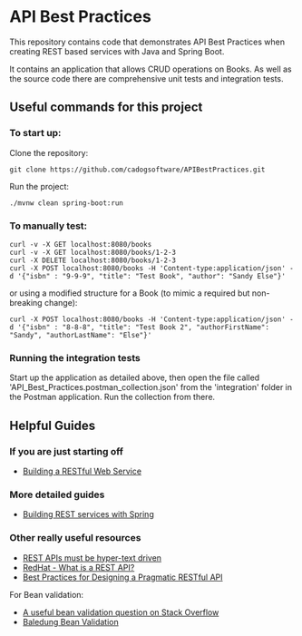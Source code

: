 # API Best Practices

This repository contains code that demonstrates API Best Practices when creating REST
based services with Java and Spring Boot.

It contains an application that allows CRUD operations on Books. As well
as the source code there are comprehensive unit tests and integration tests.

## Useful commands for this project

### To start up:
Clone the repository:

```
git clone https://github.com/cadogsoftware/APIBestPractices.git
```

Run the project:
```
./mvnw clean spring-boot:run
```

### To manually test:
```
curl -v -X GET localhost:8080/books
curl -v -X GET localhost:8080/books/1-2-3
curl -X DELETE localhost:8080/books/1-2-3
curl -X POST localhost:8080/books -H 'Content-type:application/json' -d '{"isbn" : "9-9-9", "title": "Test Book", "author": "Sandy Else"}'
```
or using a modified structure for a Book (to mimic a required but non-breaking change):

```
curl -X POST localhost:8080/books -H 'Content-type:application/json' -d '{"isbn" : "8-8-8", "title": "Test Book 2", "authorFirstName": "Sandy", "authorLastName": "Else"}'
```

### Running the integration tests
Start up the application as detailed above, then open the file called 'API_Best_Practices.postman_collection.json' from the 'integration' folder
in the Postman application. Run the collection from there.

## Helpful Guides

### If you are just starting off
* [Building a RESTful Web Service](https://spring.io/guides/gs/rest-service/)

### More detailed guides
* [Building REST services with Spring](https://spring.io/guides/tutorials/rest/)


### Other really useful resources
* [REST APIs must be hyper-text driven](https://roy.gbiv.com/untangled/2008/rest-apis-must-be-hypertext-driven)
* [RedHat - What is a REST API?](https://www.redhat.com/en/topics/api/what-is-a-rest-api)
* [Best Practices for Designing a Pragmatic RESTful API](https://www.vinaysahni.com/best-practices-for-a-pragmatic-restful-api#advanced-queries)

For Bean validation:
* [A useful bean validation question on Stack Overflow](https://stackoverflow.com/questions/72456958/spring-custom-validator-with-dependencies-on-other-fields)
* [Baledung Bean Validation](https://www.baeldung.com/spring-mvc-custom-validator#custom-class-level-validation)